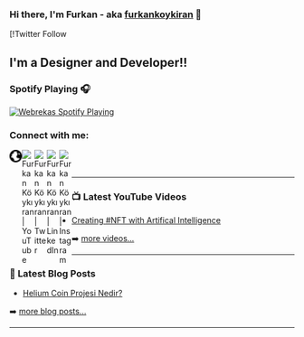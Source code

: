 ### Hi there, I'm Furkan - aka [furkankoykiran][website] 👋

[!Twitter Follow

## I'm a Designer and Developer!!

### Spotify Playing 🎧

[<img src="https://readme-spotify-status-steel.vercel.app/api/run-spotify-status" alt="Webrekas Spotify Playing" width="500" />](https://open.spotify.com/user/sxoieaqd4mnif7o5uz4x84rtw)


### Connect with me:

[<img align="left" alt="furkankoykiran.blogspot.com" width="22px" src="https://raw.githubusercontent.com/iconic/open-iconic/master/svg/globe.svg" />][website]
[<img align="left" alt="Furkan Köykıran | YouTube" width="22px" src="https://cdn.jsdelivr.net/npm/simple-icons@v3/icons/youtube.svg" />][youtube]
[<img align="left" alt="Furkan Köykıran | Twitter" width="22px" src="https://cdn.jsdelivr.net/npm/simple-icons@v3/icons/twitter.svg" />][twitter]
[<img align="left" alt="Furkan Köykıran | LinkedIn" width="22px" src="https://cdn.jsdelivr.net/npm/simple-icons@v3/icons/linkedin.svg" />][linkedin]
[<img align="left" alt="Furkan Köykıran | Instagram" width="22px" src="https://cdn.jsdelivr.net/npm/simple-icons@v3/icons/instagram.svg" />][instagram]


<br />
<br />

---

### 📺 Latest YouTube Videos

<!-- YOUTUBE:START -->
- [Creating #NFT with Artifical Intelligence](https://www.youtube.com/watch?v=TCawJxYhOAQ)
<!-- YOUTUBE:END -->

➡️ [more videos...](https://www.youtube.com/channel/UCXGn4Rqllr3GISS6pwKkYhw)

---

### 📕 Latest Blog Posts

<!-- BLOG-POST-LIST:START -->
- [Helium Coin Projesi Nedir?](https://furkankoykiran.blogspot.com/2021/12/helium-coin-projesi-nedir.html)
<!-- BLOG-POST-LIST:END -->

➡️ [more blog posts...](https://furkankoykiran.blogspot.com)

---

[website]: https://furkankoykiran.blogspot.com
[twitter]: https://twitter.com/furkankoykiran
[youtube]: https://www.youtube.com/channel/UCXGn4Rqllr3GISS6pwKkYhw
[instagram]: https://www.instagram.com/furkankoykiran/
[linkedin]: https://www.linkedin.com/in/furkankoykiran/
